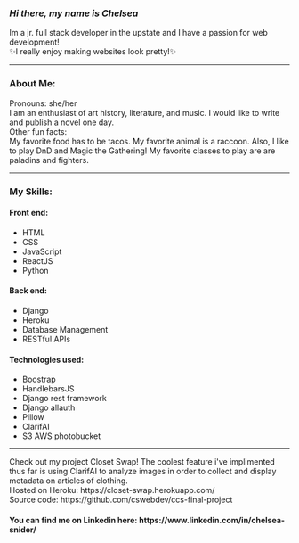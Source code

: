 <h3>
  <i>
  Hi there, my name is Chelsea
  </i>
</h3>
<p>
  Im a jr. full stack developer in the upstate and I have a passion for web development! 
   <br>
  ✨I really enjoy making websites look pretty!✨
</p>
<hr>
<h3>About Me:</h3>

<p>
  Pronouns: she/her
  <br>
  I am an enthusiast of art history, literature, and music. I would like to write and publish a novel one day.
  <br>
  Other fun facts:
  <br>
  My favorite food has to be tacos. My favorite animal is a raccoon. Also, I like to play DnD and Magic the Gathering! My favorite classes to play are are paladins and fighters.
</p>
<hr>
<h3>My Skills:</h3>
<p>
    <h4>Front end:</h4>
  <ul>
    <li>HTML</li>
    <li>CSS</li>
    <li>JavaScript</li>
    <li>ReactJS</li>
    <li>Python</li>
   </ul>
    <h4>Back end:</h4>
  <ul>
    <li>Django</li>
    <li>Heroku</li>
    <li>Database Management</li>
    <li>RESTful APIs</li>
  </ul>
    <h4>Technologies used:</h4>
  <ul>
    <li>Boostrap</li>
    <li>HandlebarsJS</li>
    <li>Django rest framework</li>
    <li>Django allauth</li>
    <li>Pillow</li>
    <li>ClarifAI</li>
    <li>S3 AWS photobucket</li>
  </ul
</p>
  <hr>
  Check out my project Closet Swap! The coolest feature i've implimented thus far is using ClarifAI to analyze images in order to collect and display metadata on       articles of clothing. 
  <br>
  Hosted on Heroku: https://closet-swap.herokuapp.com/
  <br>
  Source code: https://github.com/cswebdev/ccs-final-project
</p>
<h4>You can find me on Linkedin here: https://www.linkedin.com/in/chelsea-snider/</h4>

